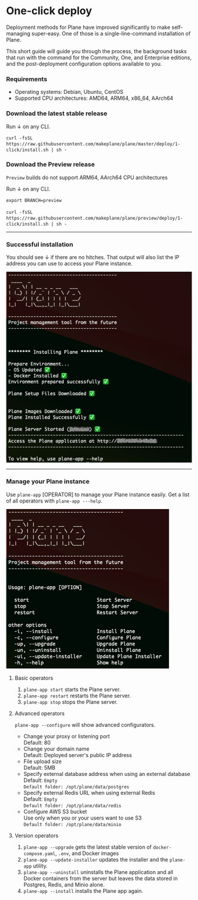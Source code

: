 # One-click deploy

Deployment methods for Plane have improved significantly to make self-managing super-easy. One of those is a single-line-command installation of Plane.

This short guide will guide you through the process, the background tasks that run with the command for the Community, One, and Enterprise editions, and the post-deployment configuration options available to you.

### Requirements

- Operating systems: Debian, Ubuntu, CentOS
- Supported CPU architectures: AMD64, ARM64, x86_64, AArch64

### Download the latest stable release

Run ↓ on any CLI.

```
curl -fsSL https://raw.githubusercontent.com/makeplane/plane/master/deploy/1-click/install.sh | sh -

```

### Download the Preview release

`Preview` builds do not support ARM64, AArch64 CPU architectures

Run ↓ on any CLI.

```
export BRANCH=preview

curl -fsSL https://raw.githubusercontent.com/makeplane/plane/preview/deploy/1-click/install.sh | sh -

```

---

### Successful installation

You should see ↓ if there are no hitches. That output will also list the IP address you can use to access your Plane instance.

![Install Output](images/install.png)

---

### Manage your Plane instance

Use `plane-app` [OPERATOR] to manage your Plane instance easily. Get a list of all operators with `plane-app ---help`.

![Plane Help](images/help.png)

1. Basic operators

   1. `plane-app start` starts the Plane server.
   2. `plane-app restart` restarts the Plane server.
   3. `plane-app stop` stops the Plane server.

2. Advanced operators

   `plane-app --configure` will show advanced configurators.

   - Change your proxy or listening port
     <br>Default: 80
   - Change your domain name
     <br>Default: Deployed server's public IP address
   - File upload size
     <br>Default: 5MB
   - Specify external database address when using an external database
     <br>Default: `Empty`
     <br>`Default folder: /opt/plane/data/postgres`
   - Specify external Redis URL when using external Redis
     <br>Default: `Empty`
     <br>`Default folder: /opt/plane/data/redis`
   - Configure AWS S3 bucket
     <br>Use only when you or your users want to use S3
     <br>`Default folder: /opt/plane/data/minio`

3. Version operators

   1. `plane-app --upgrade` gets the latest stable version of `docker-compose.yaml`, `.env`, and Docker images
   2. `plane-app --update-installer` updates the installer and the `plane-app` utility.
   3. `plane-app --uninstall` uninstalls the Plane application and all Docker containers from the server but leaves the data stored in
      Postgres, Redis, and Minio alone.
   4. `plane-app --install` installs the Plane app again.
